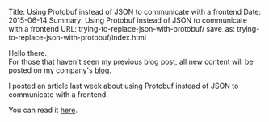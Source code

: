 Title: Using Protobuf instead of JSON to communicate with a frontend
Date: 2015-06-14
Summary: Using Protobuf instead of JSON to communicate with a frontend
URL: trying-to-replace-json-with-protobuf/
save_as: trying-to-replace-json-with-protobuf/index.html

Hello there.  
For those that haven't seen my previous blog post, all new content will be posted on my company's [blog](https://blog.wearewizards.io/).  

I posted an article last week about using Protobuf instead of JSON to communicate with a frontend.
  
You can read it [here](https://blog.wearewizards.io/using-protobuf-instead-of-json-to-communicate-with-a-frontend).

